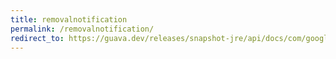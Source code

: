 ```yaml
---
title: removalnotification
permalink: /removalnotification/
redirect_to: https://guava.dev/releases/snapshot-jre/api/docs/com/google/common/cache/RemovalNotification.html
---
```

